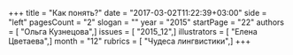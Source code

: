+++
title = "Как понять?"
date = "2017-03-02T11:22:39+03:00"
side = "left"
pagesCount = "2"
slogan = ""
year = "2015"
startPage = "22"
authors = [ "Ольга Кузнецова",]
issues = [ "2015_12",]
illustrators = [ "Елена Цветаева",]
month = "12"
rubrics = [ "Чудеса лингвистики",]
+++
